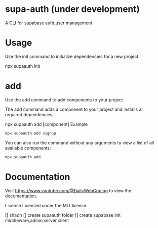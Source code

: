 # supa-auth (under development)

A CLI for supabase auth,user management

# Usage

Use the init command to initialize dependencies for a new project.

npx supaauth init

# add

Use the add command to add components to your project.

The add command adds a component to your project and installs all required dependencies.

npx supaauth add [component]
Example

```sh
npx supaauth add signup
```

You can also run the command without any arguments to view a list of all available components:

```sh
npx supaauth add
```

# Documentation

Visit https://www.youtube.com/@DailyWebCoding to view the documentation.

License
Licensed under the MIT license.

[] shadn
[] create supaauth folder
[] create supabase init middleware,admin,server,client
